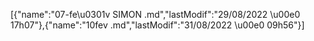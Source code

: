 [{"name":"07-fe\u0301v SIMON .md","lastModif":"29\/08\/2022 \u00e0 17h07"},{"name":"10fev .md","lastModif":"31\/08\/2022 \u00e0 09h56"}]